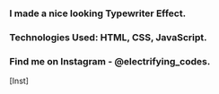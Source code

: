 ### I made a nice looking Typewriter Effect.

### Technologies Used: HTML, CSS, JavaScript.

### Find me on Instagram - @electrifying_codes.

[Inst]
